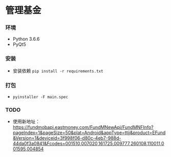 # 管理基金
### 环境
+ Python 3.6.6
+ PyQt5 
### 安装
+ 安装依赖 `pip install -r requirements.txt`
### 打包
+ `pyinstaller -F main.spec`

### TODO
+ 使用新地址：https://fundmobapi.eastmoney.com/FundMNewApi/FundMNFInfo?pageIndex=1&pageSize=50&plat=Android&appType=ttjj&product=EFund&Version=1&deviceid=3f998f06-d80c-4eb7-988d-44da0f3a0841&Fcodes=001510,007020,161725,009777,260108,110011,001595,004854